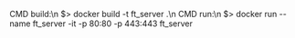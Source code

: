 CMD build:\n
$> docker build -t ft_server .\n
CMD run:\n
$> docker run --name ft_server -it -p 80:80 -p 443:443 ft_server
